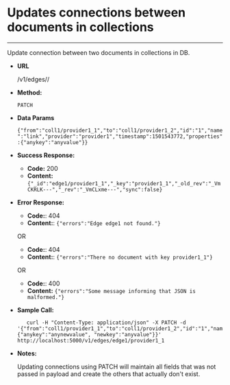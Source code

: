 # Updates connections between documents in collections

----
  Update connection between two documents in collections in DB.

* **URL**

  /v1/edges/<edge>/<key>

* **Method:**

  `PATCH`

* **Data Params**

  `{"from":"coll1/provider1_1","to":"coll1/provider1_2","id":"1","name":"link","provider":"provider1","timestamp":1501543772,"properties":{"anykey":"anyvalue"}}`

* **Success Response:**

  * **Code:** 200
  * **Content:** `{"_id":"edge1/provider1_1","_key":"provider1_1","_old_rev":"_VmCKRLK---","_rev":"_VmCLxme---","sync":false}`
 
* **Error Response:**
  
  * **Code:**: 404
  * **Content:**: `{"errors":"Edge edge1 not found."}`

  OR
  
  * **Code:**: 404
  * **Content:**: `{"errors":"There no document with key provider1_1"}`
  
  OR
  
  * **Code:**: 400
  * **Content:** `{"errors":"Some message informing that JSON is malformed."}`

* **Sample Call:**

  ```shell
     curl -H "Content-Type: application/json" -X PATCH -d '{"from":"coll1/provider1_1","to":"coll1/provider1_2","id":"1","name":"link","provider":"provider1","timestamp":1501543772,"properties":{"anykey":"anynewvalue", "newkey":"anyvalue"}}' http://localhost:5000/v1/edges/edge1/provider1_1
  ```

* **Notes:**
  
  Updating connections using PATCH will maintain all fields that was not passed in payload and create the others that actually don't exist.
